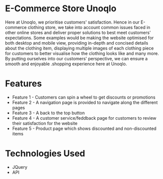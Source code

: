 # E-Commerce Store Unoqlo

Here at Unoqlo, we prioritise customers' satisfaction. Hence in our E-commerce clothing store, we take into account common issues faced in other online stores and deliver proper solutions to best meet customers' expectations. Some examples would be making the website optimised for both desktop and mobile view, providing in-depth and concised details about the clothing item, displaying multiple images of each clothing piece for customers to better visualise how the clothing looks like and many more. By putting ourselves into our customers' perspective, we can ensure a smooth and enjoyable .shopping experience here at Unoqlo.

# Features

- Feature 1 - Customers can spin a wheel to get discounts or promotions
- Feature 2 - A navigation page is provided to navigate along the different pages
- Feature 3 - A back to the top button
- Feature 4 - A customer service/feddback page for customers to review their satisfaction for the website
- Feature 5 - Product page which shows discounted and non-discounted items

# Technologies Used

- JQuery
- API

